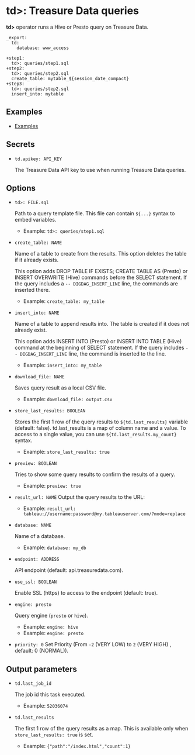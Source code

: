 # td>: Treasure Data queries

**td>** operator runs a Hive or Presto query on Treasure Data.

    _export:
      td:
        database: www_access

    +step1:
      td>: queries/step1.sql
    +step2:
      td>: queries/step2.sql
      create_table: mytable_${session_date_compact}
    +step3:
      td>: queries/step2.sql
      insert_into: mytable

## Examples

  * [Examples](https://github.com/treasure-data/workflow-examples/tree/master/td)

## Secrets

* `td.apikey: API_KEY`

  The Treasure Data API key to use when running Treasure Data queries.

## Options

* `td>: FILE.sql`

  Path to a query template file. This file can contain `${...}` syntax to embed variables.

  * Example: `td>: queries/step1.sql`

* `create_table: NAME`

  Name of a table to create from the results. This option deletes the table if it already exists.

  This option adds DROP TABLE IF EXISTS; CREATE TABLE AS (Presto) or INSERT OVERWRITE (Hive) commands before the SELECT statement. If the query includes a `-- DIGDAG_INSERT_LINE` line, the commands are inserted there.

  * Example: `create_table: my_table`

* `insert_into: NAME`

  Name of a table to append results into. The table is created if it does not already exist.

  This option adds INSERT INTO (Presto) or INSERT INTO TABLE (Hive) command at the beginning of SELECT statement. If the query includes `-- DIGDAG_INSERT_LINE` line, the command is inserted to the line.

  * Example: `insert_into: my_table`

* `download_file: NAME`

  Saves query result as a local CSV file.

  * Example: `download_file: output.csv`

* `store_last_results: BOOLEAN`

  Stores the first 1 row of the query results to `${td.last_results}` variable (default: false).
  td.last_results is a map of column name and a value. To access to a single value, you can use `${td.last_results.my_count}` syntax.

  * Example: `store_last_results: true`

* `preview: BOOLEAN`

  Tries to show some query results to confirm the results of a query.

  * Example: `preview: true`

* `result_url: NAME`
  Output the query results to the URL:

  * Example: `result_url: tableau://username:password@my.tableauserver.com/?mode=replace`

* `database: NAME`

  Name of a database.

  * Example: `database: my_db`

* `endpoint: ADDRESS`

  API endpoint (default: api.treasuredata.com).

* `use_ssl: BOOLEAN`

  Enable SSL (https) to access to the endpoint (default: true).

* `engine: presto`

  Query engine (`presto` or `hive`).

  * Example: `engine: hive`
  * Example: `engine: presto`

* `priority: 0`
  Set Priority (From `-2` (VERY LOW) to `2` (VERY HIGH) , default: 0 (NORMAL)).


## Output parameters

* `td.last_job_id`

  The job id this task executed.

  * Example: `52036074`

* `td.last_results`

  The first 1 row of the query results as a map. This is available only when `store_last_results: true` is set.

  * Example: `{"path":"/index.html","count":1}`

